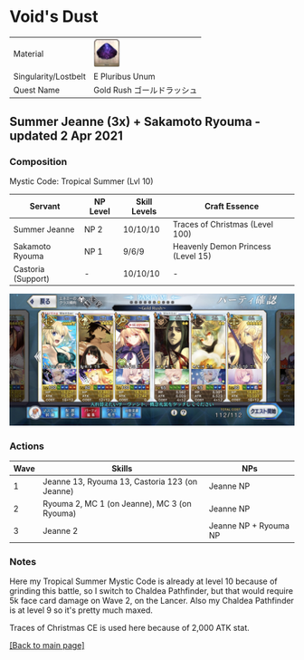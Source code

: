 # Void's Dust

<table>
	<tr>
		<td>Material</td>
		<td>
			<img src="../icons/Void's Dust.png" height="50px"/>
		</td>
	</tr>
	<tr>
		<td>Singularity/Lostbelt</td>
		<td>E Pluribus Unum</td>
	</tr>
	<tr>
		<td>Quest Name</td>
		<td>Gold Rush ゴールドラッシュ</td>
	</tr>
</table>



## Summer Jeanne (3x) + Sakamoto Ryouma - updated 2 Apr 2021

### Composition

Mystic Code: Tropical Summer (Lvl 10)

| Servant            | NP Level | Skill Levels | Craft Essence                      |
| ------------------ | -------- | ------------ | ---------------------------------- |
| Summer Jeanne      | NP 2     | 10/10/10     | Traces of Christmas (Level 100)    |
| Sakamoto Ryouma    | NP 1     | 9/6/9        | Heavenly Demon Princess (Level 15) |
| Castoria (Support) | -        | 10/10/10     | -                                  |

<img src="../comps/gold rush.jpeg"/>

### Actions

| Wave | Skills                                         | NPs                   |
| ---- | ---------------------------------------------- | --------------------- |
| 1    | Jeanne 13, Ryouma 13, Castoria 123 (on Jeanne) | Jeanne NP             |
| 2    | Ryouma 2, MC 1 (on Jeanne), MC 3 (on Ryouma)   | Jeanne NP             |
| 3    | Jeanne 2                                       | Jeanne NP + Ryouma NP |

### Notes

Here my Tropical Summer Mystic Code is already at level 10 because of grinding this battle, so I switch to Chaldea Pathfinder, but that would require 5k face card damage on Wave 2, on the Lancer. Also my Chaldea Pathfinder is at level 9 so it's pretty much maxed.

Traces of Christmas CE is used here because of 2,000 ATK stat.

[[Back to main page]](../main.md)